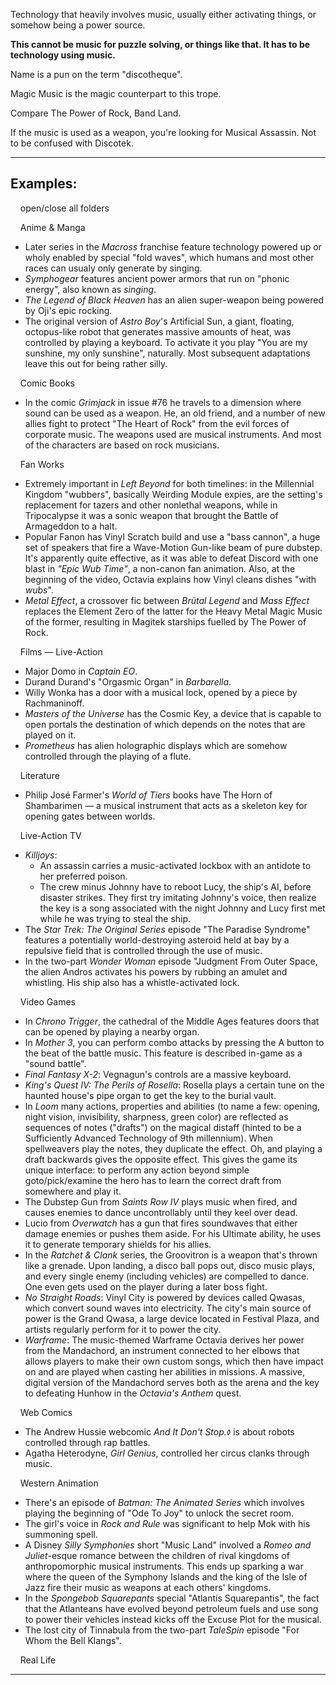 Technology that heavily involves music, usually either activating things, or somehow being a power source.

**This cannot be music for puzzle solving, or things like that. It has to be technology using music.**

Name is a pun on the term "discotheque".

Magic Music is the magic counterpart to this trope.

Compare The Power of Rock, Band Land.

If the music is used as a weapon, you're looking for Musical Assassin. Not to be confused with Discotek.

___

## Examples:

    open/close all folders 

    Anime & Manga 

-   Later series in the _Macross_ franchise feature technology powered up or wholy enabled by special "fold waves", which humans and most other races can usualy only generate by singing.
-   _Symphogear_ features ancient power armors that run on "phonic energy", also known as _singing_.
-   _The Legend of Black Heaven_ has an alien super-weapon being powered by Oji's epic rocking.
-   The original version of _Astro Boy_'s Artificial Sun, a giant, floating, octopus-like robot that generates massive amounts of heat, was controlled by playing a keyboard. To activate it you play "You are my sunshine, my only sunshine", naturally. Most subsequent adaptations leave this out for being rather silly.

    Comic Books 

-   In the comic _Grimjack_ in issue #76 he travels to a dimension where sound can be used as a weapon. He, an old friend, and a number of new allies fight to protect "The Heart of Rock" from the evil forces of corporate music. The weapons used are musical instruments. And most of the characters are based on rock musicians.

    Fan Works 

-   Extremely important in _Left Beyond_ for both timelines: in the Millennial Kingdom "wubbers", basically Weirding Module expies, are the setting's replacement for tazers and other nonlethal weapons, while in Tripocalypse it was a sonic weapon that brought the Battle of Armageddon to a halt.
-   Popular Fanon has Vinyl Scratch build and use a "bass cannon", a huge set of speakers that fire a Wave-Motion Gun\-like beam of pure dubstep. It's apparently quite effective, as it was able to defeat Discord with one blast in _"Epic Wub Time"_, a non-canon fan animation. Also, at the beginning of the video, Octavia explains how Vinyl cleans dishes "with _wubs_".
-   _Metal Effect_, a crossover fic between _Brütal Legend_ and _Mass Effect_ replaces the Element Zero of the latter for the Heavy Metal Magic Music of the former, resulting in Magitek starships fuelled by The Power of Rock.

    Films — Live-Action 

-   Major Domo in _Captain EO_.
-   Durand Durand's "Orgasmic Organ" in _Barbarella_.
-   Willy Wonka has a door with a musical lock, opened by a piece by Rachmaninoff.
-   _Masters of the Universe_ has the Cosmic Key, a device that is capable to open portals the destination of which depends on the notes that are played on it.
-   _Prometheus_ has alien holographic displays which are somehow controlled through the playing of a flute.

    Literature 

-   Philip José Farmer's _World of Tiers_ books have The Horn of Shambarimen — a musical instrument that acts as a skeleton key for opening gates between worlds.

    Live-Action TV 

-   _Killjoys_:
    -   An assassin carries a music-activated lockbox with an antidote to her preferred poison.
    -   The crew minus Johnny have to reboot Lucy, the ship's AI, before disaster strikes. They first try imitating Johnny's voice, then realize the key is a song associated with the night Johnny and Lucy first met while he was trying to steal the ship.
-   The _Star Trek: The Original Series_ episode "The Paradise Syndrome" features a potentially world-destroying asteroid held at bay by a repulsive field that is controlled through the use of music.
-   In the two-part _Wonder Woman_ episode "Judgment From Outer Space, the alien Andros activates his powers by rubbing an amulet and whistling. His ship also has a whistle-activated lock.

    Video Games 

-   In _Chrono Trigger_, the cathedral of the Middle Ages features doors that can be opened by playing a nearby organ.
-   In _Mother 3_, you can perform combo attacks by pressing the A button to the beat of the battle music. This feature is described in-game as a "sound battle".
-   _Final Fantasy X-2_: Vegnagun's controls are a massive keyboard.
-   _King's Quest IV: The Perils of Rosella_: Rosella plays a certain tune on the haunted house's pipe organ to get the key to the burial vault.
-   In _Loom_ many actions, properties and abilities (to name a few: opening, night vision, invisibility, sharpness, green color) are reflected as sequences of notes ("drafts") on the magical distaff (hinted to be a Sufficiently Advanced Technology of 9th millennium). When spellweavers play the notes, they duplicate the effect. Oh, and playing a draft backwards gives the opposite effect. This gives the game its unique interface: to perform any action beyond simple goto/pick/examine the hero has to learn the correct draft from somewhere and play it.
-   The Dubstep Gun from _Saints Row IV_ plays music when fired, and causes enemies to dance uncontrollably until they keel over dead.
-   Lucio from _Overwatch_ has a gun that fires soundwaves that either damage enemies or pushes them aside. For his Ultimate ability, he uses it to generate temporary shields for his allies.
-   In the _Ratchet & Clank_ series, the Groovitron is a weapon that's thrown like a grenade. Upon landing, a disco ball pops out, disco music plays, and every single enemy (including vehicles) are compelled to dance. One even gets used on the player during a later boss fight.
-   _No Straight Roads_: Vinyl City is powered by devices called Qwasas, which convert sound waves into electricity. The city's main source of power is the Grand Qwasa, a large device located in Festival Plaza, and artists regularly perform for it to power the city.
-   _Warframe_: The music-themed Warframe Octavia derives her power from the Mandachord, an instrument connected to her elbows that allows players to make their own custom songs, which then have impact on and are played when casting her abilities in missions. A massive, digital version of the Mandachord serves both as the arena and the key to defeating Hunhow in the _Octavia's Anthem_ quest.

    Web Comics 

-   The Andrew Hussie webcomic _And It Don't Stop.<small>◊</small>_ is about robots controlled through rap battles.
-   Agatha Heterodyne, _Girl Genius_, controlled her circus clanks through music.

    Western Animation 

-   There's an episode of _Batman: The Animated Series_ which involves playing the beginning of "Ode To Joy" to unlock the secret room.
-   The girl's voice in _Rock and Rule_ was significant to help Mok with his summoning spell.
-   A Disney _Silly Symphonies_ short "Music Land" involved a _Romeo and Juliet_\-esque romance between the children of rival kingdoms of anthropomorphic musical instruments. This ends up sparking a war where the queen of the Symphony Islands and the king of the Isle of Jazz fire their music as weapons at each others' kingdoms.
-   In the _Spongebob Squarepants_ special "Atlantis Squarepantis", the fact that the Atlanteans have evolved beyond petroleum fuels and use song to power their vehicles instead kicks off the Excuse Plot for the musical.
-   The lost city of Tinnabula from the two-part _TaleSpin_ episode "For Whom the Bell Klangs".

    Real Life 

___